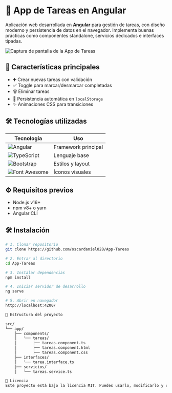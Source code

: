 # 📝 App de Tareas en Angular

Aplicación web desarrollada en **Angular** para gestión de tareas, con diseño moderno y persistencia de datos en el navegador. Implementa buenas prácticas como componentes standalone, servicios dedicados e interfaces tipadas.

![Captura de pantalla de la App de Tareas](../app.jpg)

## 🚀 Características principales

- ➕ Crear nuevas tareas con validación
- ✅ Toggle para marcar/desmarcar completadas
- 🗑️ Eliminar tareas
- 🔄 Persistencia automática en `localStorage`
- ✨ Animaciones CSS para transiciones


## 🛠 Tecnologías utilizadas

| Tecnología | Uso |
|------------|-----|
| ![Angular](https://img.shields.io/badge/Angular-DD0031?style=for-the-badge&logo=angular&logoColor=white) | Framework principal |
| ![TypeScript](https://img.shields.io/badge/TypeScript-007ACC?style=for-the-badge&logo=typescript&logoColor=white) | Lenguaje base |
| ![Bootstrap](https://img.shields.io/badge/Bootstrap-563D7C?style=for-the-badge&logo=bootstrap&logoColor=white) | Estilos y layout |
| ![Font Awesome](https://img.shields.io/badge/Font_Awesome-339AF0?style=for-the-badge&logo=fontawesome&logoColor=white) | Íconos visuales |

## ⚙️ Requisitos previos

- Node.js v16+
- npm v8+ o yarn
- Angular CLI

## 🛠 Instalación

```bash
# 1. Clonar repositorio
git clone https://github.com/oscardaniel028/App-Tareas

# 2. Entrar al directorio
cd App-Tareas

# 3. Instalar dependencias
npm install

# 4. Iniciar servidor de desarrollo
ng serve

# 5. Abrir en navegador
http://localhost:4200/

📁 Estructura del proyecto

src/
└── app/
    ├── components/
    │   └── tareas/
    │       ├── tareas.component.ts
    │       ├── tareas.component.html
    │       ├── tareas.component.css
    ├── interfaces/
    │   └── tarea.interface.ts
    ├── servicios/
    │   └── tareas.service.ts

📄 Licencia
Este proyecto está bajo la licencia MIT. Puedes usarlo, modificarlo y compartirlo libremente.


